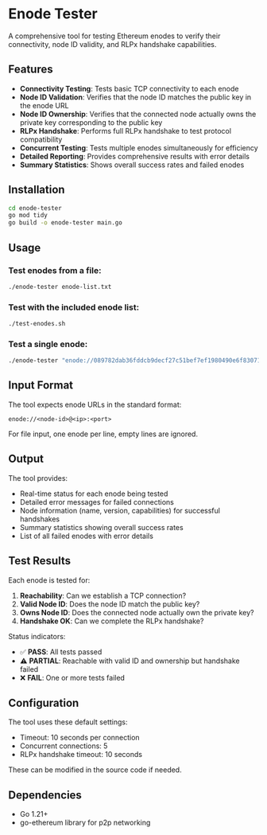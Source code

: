 # Enode Tester

A comprehensive tool for testing Ethereum enodes to verify their connectivity, node ID validity, and RLPx handshake capabilities.

## Features

- **Connectivity Testing**: Tests basic TCP connectivity to each enode
- **Node ID Validation**: Verifies that the node ID matches the public key in the enode URL
- **Node ID Ownership**: Verifies that the connected node actually owns the private key corresponding to the public key
- **RLPx Handshake**: Performs full RLPx handshake to test protocol compatibility
- **Concurrent Testing**: Tests multiple enodes simultaneously for efficiency
- **Detailed Reporting**: Provides comprehensive results with error details
- **Summary Statistics**: Shows overall success rates and failed enodes

## Installation

```bash
cd enode-tester
go mod tidy
go build -o enode-tester main.go
```

## Usage

### Test enodes from a file:

```bash
./enode-tester enode-list.txt
```

### Test with the included enode list:

```bash
./test-enodes.sh
```

### Test a single enode:

```bash
./enode-tester "enode://089782dab36fddcb9decf27c51bef7ef1980490e6f830718eb918236efb553d7de95302fa4fc87aae6623b7f6087697b5eb5e943039c43d7f6417d8aaee2b0e9@5.9.112.59:30303"
```

## Input Format

The tool expects enode URLs in the standard format:

```
enode://<node-id>@<ip>:<port>
```

For file input, one enode per line, empty lines are ignored.

## Output

The tool provides:

- Real-time status for each enode being tested
- Detailed error messages for failed connections
- Node information (name, version, capabilities) for successful handshakes
- Summary statistics showing overall success rates
- List of all failed enodes with error details

## Test Results

Each enode is tested for:

1. **Reachability**: Can we establish a TCP connection?
2. **Valid Node ID**: Does the node ID match the public key?
3. **Owns Node ID**: Does the connected node actually own the private key?
4. **Handshake OK**: Can we complete the RLPx handshake?

Status indicators:

- ✅ **PASS**: All tests passed
- ⚠️ **PARTIAL**: Reachable with valid ID and ownership but handshake failed
- ❌ **FAIL**: One or more tests failed

## Configuration

The tool uses these default settings:

- Timeout: 10 seconds per connection
- Concurrent connections: 5
- RLPx handshake timeout: 10 seconds

These can be modified in the source code if needed.

## Dependencies

- Go 1.21+
- go-ethereum library for p2p networking
